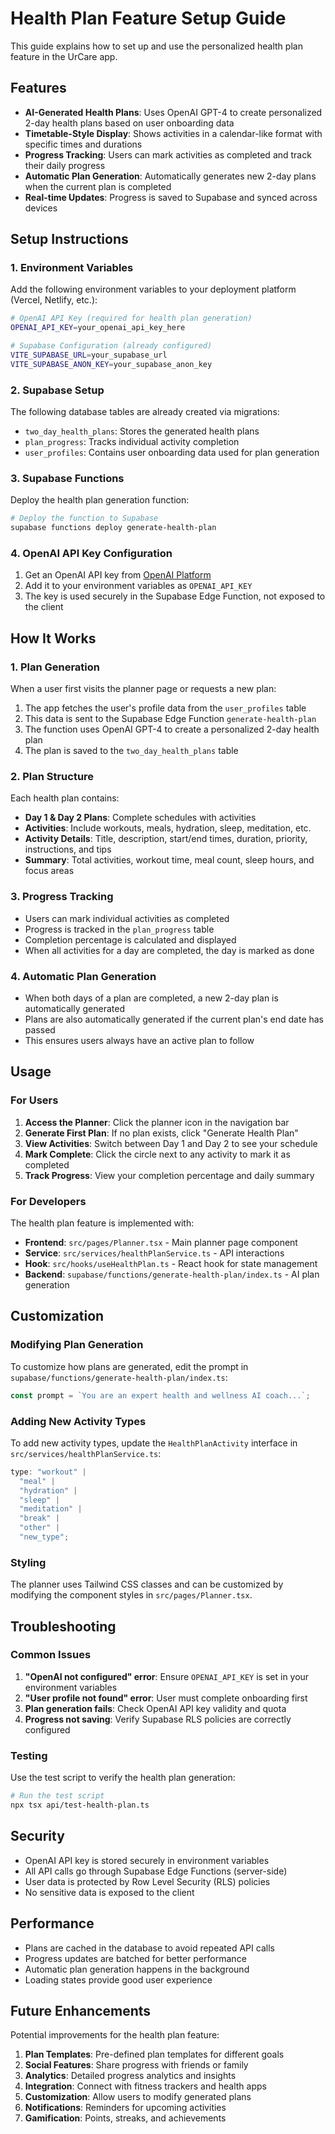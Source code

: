 # Health Plan Feature Setup Guide

This guide explains how to set up and use the personalized health plan feature in the UrCare app.

## Features

- **AI-Generated Health Plans**: Uses OpenAI GPT-4 to create personalized 2-day health plans based on user onboarding data
- **Timetable-Style Display**: Shows activities in a calendar-like format with specific times and durations
- **Progress Tracking**: Users can mark activities as completed and track their daily progress
- **Automatic Plan Generation**: Automatically generates new 2-day plans when the current plan is completed
- **Real-time Updates**: Progress is saved to Supabase and synced across devices

## Setup Instructions

### 1. Environment Variables

Add the following environment variables to your deployment platform (Vercel, Netlify, etc.):

```bash
# OpenAI API Key (required for health plan generation)
OPENAI_API_KEY=your_openai_api_key_here

# Supabase Configuration (already configured)
VITE_SUPABASE_URL=your_supabase_url
VITE_SUPABASE_ANON_KEY=your_supabase_anon_key
```

### 2. Supabase Setup

The following database tables are already created via migrations:

- `two_day_health_plans`: Stores the generated health plans
- `plan_progress`: Tracks individual activity completion
- `user_profiles`: Contains user onboarding data used for plan generation

### 3. Supabase Functions

Deploy the health plan generation function:

```bash
# Deploy the function to Supabase
supabase functions deploy generate-health-plan
```

### 4. OpenAI API Key Configuration

1. Get an OpenAI API key from [OpenAI Platform](https://platform.openai.com/api-keys)
2. Add it to your environment variables as `OPENAI_API_KEY`
3. The key is used securely in the Supabase Edge Function, not exposed to the client

## How It Works

### 1. Plan Generation

When a user first visits the planner page or requests a new plan:

1. The app fetches the user's profile data from the `user_profiles` table
2. This data is sent to the Supabase Edge Function `generate-health-plan`
3. The function uses OpenAI GPT-4 to create a personalized 2-day health plan
4. The plan is saved to the `two_day_health_plans` table

### 2. Plan Structure

Each health plan contains:

- **Day 1 & Day 2 Plans**: Complete schedules with activities
- **Activities**: Include workouts, meals, hydration, sleep, meditation, etc.
- **Activity Details**: Title, description, start/end times, duration, priority, instructions, and tips
- **Summary**: Total activities, workout time, meal count, sleep hours, and focus areas

### 3. Progress Tracking

- Users can mark individual activities as completed
- Progress is tracked in the `plan_progress` table
- Completion percentage is calculated and displayed
- When all activities for a day are completed, the day is marked as done

### 4. Automatic Plan Generation

- When both days of a plan are completed, a new 2-day plan is automatically generated
- Plans are also automatically generated if the current plan's end date has passed
- This ensures users always have an active plan to follow

## Usage

### For Users

1. **Access the Planner**: Click the planner icon in the navigation bar
2. **Generate First Plan**: If no plan exists, click "Generate Health Plan"
3. **View Activities**: Switch between Day 1 and Day 2 to see your schedule
4. **Mark Complete**: Click the circle next to any activity to mark it as completed
5. **Track Progress**: View your completion percentage and daily summary

### For Developers

The health plan feature is implemented with:

- **Frontend**: `src/pages/Planner.tsx` - Main planner page component
- **Service**: `src/services/healthPlanService.ts` - API interactions
- **Hook**: `src/hooks/useHealthPlan.ts` - React hook for state management
- **Backend**: `supabase/functions/generate-health-plan/index.ts` - AI plan generation

## Customization

### Modifying Plan Generation

To customize how plans are generated, edit the prompt in `supabase/functions/generate-health-plan/index.ts`:

```typescript
const prompt = `You are an expert health and wellness AI coach...`;
```

### Adding New Activity Types

To add new activity types, update the `HealthPlanActivity` interface in `src/services/healthPlanService.ts`:

```typescript
type: "workout" |
  "meal" |
  "hydration" |
  "sleep" |
  "meditation" |
  "break" |
  "other" |
  "new_type";
```

### Styling

The planner uses Tailwind CSS classes and can be customized by modifying the component styles in `src/pages/Planner.tsx`.

## Troubleshooting

### Common Issues

1. **"OpenAI not configured" error**: Ensure `OPENAI_API_KEY` is set in your environment variables
2. **"User profile not found" error**: User must complete onboarding first
3. **Plan generation fails**: Check OpenAI API key validity and quota
4. **Progress not saving**: Verify Supabase RLS policies are correctly configured

### Testing

Use the test script to verify the health plan generation:

```bash
# Run the test script
npx tsx api/test-health-plan.ts
```

## Security

- OpenAI API key is stored securely in environment variables
- All API calls go through Supabase Edge Functions (server-side)
- User data is protected by Row Level Security (RLS) policies
- No sensitive data is exposed to the client

## Performance

- Plans are cached in the database to avoid repeated API calls
- Progress updates are batched for better performance
- Automatic plan generation happens in the background
- Loading states provide good user experience

## Future Enhancements

Potential improvements for the health plan feature:

1. **Plan Templates**: Pre-defined plan templates for different goals
2. **Social Features**: Share progress with friends or family
3. **Analytics**: Detailed progress analytics and insights
4. **Integration**: Connect with fitness trackers and health apps
5. **Customization**: Allow users to modify generated plans
6. **Notifications**: Reminders for upcoming activities
7. **Gamification**: Points, streaks, and achievements
